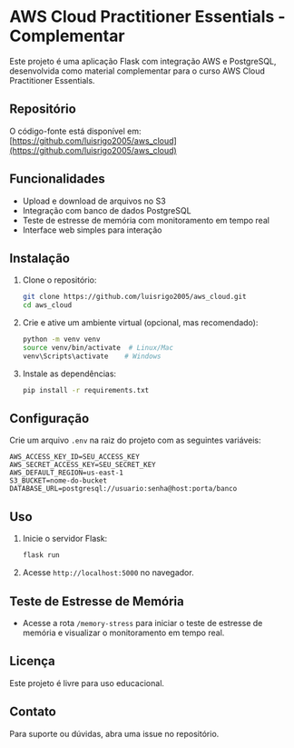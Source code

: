 # AWS Cloud Practitioner Essentials - Complementar

Este projeto é uma aplicação Flask com integração AWS e PostgreSQL, desenvolvida como material complementar para o curso AWS Cloud Practitioner Essentials.

## Repositório

O código-fonte está disponível em: [https://github.com/luisrigo2005/aws_cloud](https://github.com/luisrigo2005/aws_cloud)

## Funcionalidades
- Upload e download de arquivos no S3
- Integração com banco de dados PostgreSQL
- Teste de estresse de memória com monitoramento em tempo real
- Interface web simples para interação

## Instalação

1. Clone o repositório:
   ```bash
   git clone https://github.com/luisrigo2005/aws_cloud.git
   cd aws_cloud
   ```
2. Crie e ative um ambiente virtual (opcional, mas recomendado):
   ```bash
   python -m venv venv
   source venv/bin/activate  # Linux/Mac
   venv\Scripts\activate    # Windows
   ```
3. Instale as dependências:
   ```bash
   pip install -r requirements.txt
   ```

## Configuração

Crie um arquivo `.env` na raiz do projeto com as seguintes variáveis:

```
AWS_ACCESS_KEY_ID=SEU_ACCESS_KEY
AWS_SECRET_ACCESS_KEY=SEU_SECRET_KEY
AWS_DEFAULT_REGION=us-east-1
S3_BUCKET=nome-do-bucket
DATABASE_URL=postgresql://usuario:senha@host:porta/banco
```

## Uso

1. Inicie o servidor Flask:
   ```bash
   flask run
   ```
2. Acesse `http://localhost:5000` no navegador.

## Teste de Estresse de Memória
- Acesse a rota `/memory-stress` para iniciar o teste de estresse de memória e visualizar o monitoramento em tempo real.

## Licença

Este projeto é livre para uso educacional.

## Contato

Para suporte ou dúvidas, abra uma issue no repositório. 